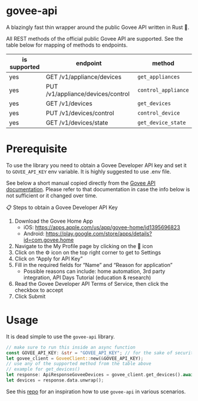 # govee-api

A blazingly fast thin wrapper around the public Govee API written in Rust 🚀.

All REST methods of the official public Govee API are supported. See the table below for mapping of methods to endpoints.

| is supported | endpoint                          | method              |
| ------------ | --------------------------------- | ------------------- |
| yes          | GET /v1/appliance/devices         | `get_appliances`    |
| yes          | PUT /v1/appliance/devices/control | `control_appliance` |
| yes          | GET /v1/devices                   | `get_devices`       |
| yes          | PUT /v1/devices/control           | `control_device`    |
| yes          | GET /v1/devices/state             | `get_device_state`  |

# Prerequisite

To use the library you need to obtain a Govee Developer API key and set it to `GOVEE_API_KEY` env variable. It is highly suggested to use .env file.

See below a short manual copied directly from the [Govee API documentation](https://app-h5.govee.com/share/community?client=0&postId=124855). Please refer to that documentation in case the info below is not sufficient or it changed over time.

📋 Steps to obtain a Govee Developer API Key

1. Download the Govee Home App
   - iOS: https://apps.apple.com/us/app/govee-home/id1395696823
   - Android: https://play.google.com/store/apps/details?id=com.govee.home
2. Navigate to the My Profile page by clicking on the 👤 icon
3. Click on the ⚙️ icon on the top right corner to get to Settings
4. Click on “Apply for API Key”
5. Fill in the required fields for “Name” and “Reason for application”
   - Possible reasons can include: home automation, 3rd party integration, API Days Tutorial (education & research)
6. Read the Govee Developer API Terms of Service, then click the checkbox to accept
7. Click Submit

# Usage

It is dead simple to use the `govee-api` library.

```rust
// make sure to run this inside an async function
const GOVEE_API_KEY: &str = "GOVEE_API_KEY"; // for the sake of security, please make sure this is read from env variable.
let govee_client = GoveeClient::new(&GOVEE_API_KEY);
// use any of the supported method from the table above
// example for get_devices()
let response: ApiResponseGoveeDevices = govee_client.get_devices().await;
let devices = response.data.unwrap();
```

See this [repo](https://github.com/mgierada/rust_that_light) for an inspiration how to use `govee-api` in various scenarios.

